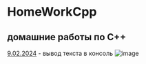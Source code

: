 # HomeWorkCpp
## домашние работы по C++ 
[9.02.2024](https://github.com/RomanLyashenko/HomeWorkCPP/blob/main/9.02.24/Lyashenko_homework_C%2B%2B.cpp) - вывод текста в консоль
![image](https://github.com/RomanLyashenko/HomeWorkCPP/assets/159914055/431493fb-8c3f-4e1c-9c22-208614bc64fa)


